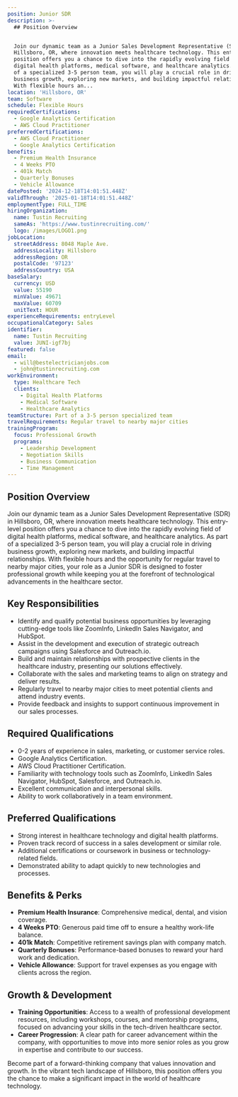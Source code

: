 ```yaml
---
position: Junior SDR
description: >-
  ## Position Overview


  Join our dynamic team as a Junior Sales Development Representative (SDR) in
  Hillsboro, OR, where innovation meets healthcare technology. This entry-level
  position offers you a chance to dive into the rapidly evolving field of
  digital health platforms, medical software, and healthcare analytics. As part
  of a specialized 3-5 person team, you will play a crucial role in driving
  business growth, exploring new markets, and building impactful relationships.
  With flexible hours an...
location: 'Hillsboro, OR'
team: Software
schedule: Flexible Hours
requiredCertifications:
  - Google Analytics Certification
  - AWS Cloud Practitioner
preferredCertifications:
  - AWS Cloud Practitioner
  - Google Analytics Certification
benefits:
  - Premium Health Insurance
  - 4 Weeks PTO
  - 401k Match
  - Quarterly Bonuses
  - Vehicle Allowance
datePosted: '2024-12-18T14:01:51.448Z'
validThrough: '2025-01-18T14:01:51.448Z'
employmentType: FULL_TIME
hiringOrganization:
  name: Tustin Recruiting
  sameAs: 'https://www.tustinrecruiting.com/'
  logo: /images/LOGO1.png
jobLocation:
  streetAddress: 8048 Maple Ave.
  addressLocality: Hillsboro
  addressRegion: OR
  postalCode: '97123'
  addressCountry: USA
baseSalary:
  currency: USD
  value: 55190
  minValue: 49671
  maxValue: 60709
  unitText: HOUR
experienceRequirements: entryLevel
occupationalCategory: Sales
identifier:
  name: Tustin Recruiting
  value: JUNI-igf7bj
featured: false
email:
  - will@bestelectricianjobs.com
  - john@tustinrecruiting.com
workEnvironment:
  type: Healthcare Tech
  clients:
    - Digital Health Platforms
    - Medical Software
    - Healthcare Analytics
teamStructure: Part of a 3-5 person specialized team
travelRequirements: Regular travel to nearby major cities
trainingProgram:
  focus: Professional Growth
  programs:
    - Leadership Development
    - Negotiation Skills
    - Business Communication
    - Time Management
---
```




## Position Overview

Join our dynamic team as a Junior Sales Development Representative (SDR) in Hillsboro, OR, where innovation meets healthcare technology. This entry-level position offers you a chance to dive into the rapidly evolving field of digital health platforms, medical software, and healthcare analytics. As part of a specialized 3-5 person team, you will play a crucial role in driving business growth, exploring new markets, and building impactful relationships. With flexible hours and the opportunity for regular travel to nearby major cities, your role as a Junior SDR is designed to foster professional growth while keeping you at the forefront of technological advancements in the healthcare sector.

## Key Responsibilities

- Identify and qualify potential business opportunities by leveraging cutting-edge tools like ZoomInfo, LinkedIn Sales Navigator, and HubSpot.
- Assist in the development and execution of strategic outreach campaigns using Salesforce and Outreach.io.
- Build and maintain relationships with prospective clients in the healthcare industry, presenting our solutions effectively.
- Collaborate with the sales and marketing teams to align on strategy and deliver results.
- Regularly travel to nearby major cities to meet potential clients and attend industry events.
- Provide feedback and insights to support continuous improvement in our sales processes.

## Required Qualifications

- 0-2 years of experience in sales, marketing, or customer service roles.
- Google Analytics Certification.
- AWS Cloud Practitioner Certification.
- Familiarity with technology tools such as ZoomInfo, LinkedIn Sales Navigator, HubSpot, Salesforce, and Outreach.io.
- Excellent communication and interpersonal skills.
- Ability to work collaboratively in a team environment.

## Preferred Qualifications

- Strong interest in healthcare technology and digital health platforms.
- Proven track record of success in a sales development or similar role.
- Additional certifications or coursework in business or technology-related fields.
- Demonstrated ability to adapt quickly to new technologies and processes.

## Benefits & Perks

- **Premium Health Insurance**: Comprehensive medical, dental, and vision coverage.
- **4 Weeks PTO**: Generous paid time off to ensure a healthy work-life balance.
- **401k Match**: Competitive retirement savings plan with company match.
- **Quarterly Bonuses**: Performance-based bonuses to reward your hard work and dedication.
- **Vehicle Allowance**: Support for travel expenses as you engage with clients across the region.

## Growth & Development

- **Training Opportunities**: Access to a wealth of professional development resources, including workshops, courses, and mentorship programs, focused on advancing your skills in the tech-driven healthcare sector.
- **Career Progression**: A clear path for career advancement within the company, with opportunities to move into more senior roles as you grow in expertise and contribute to our success.

Become part of a forward-thinking company that values innovation and growth. In the vibrant tech landscape of Hillsboro, this position offers you the chance to make a significant impact in the world of healthcare technology.